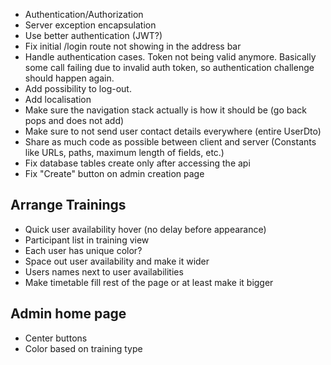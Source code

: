 - Authentication/Authorization
- Server exception encapsulation
- Use better authentication (JWT?)
- Fix initial /login route not showing in the address bar
- Handle authentication cases. Token not being valid anymore. Basically some call failing due to invalid auth token, so authentication challenge should happen again.
- Add possibility to log-out.
- Add localisation
- Make sure the navigation stack actually is how it should be (go back pops and does not add)
- Make sure to not send user contact details everywhere (entire UserDto)
- Share as much code as possible between client and server (Constants like URLs, paths, maximum length of fields, etc.)
- Fix database tables create only after accessing the api
- Fix "Create" button on admin creation page

## Arrange Trainings
- Quick user availability hover (no delay before appearance)
- Participant list in training view
- Each user has unique color?
- Space out user availability and make it wider
- Users names next to user availabilities
- Make timetable fill rest of the page or at least make it bigger

## Admin home page
- Center buttons
- Color based on training type
